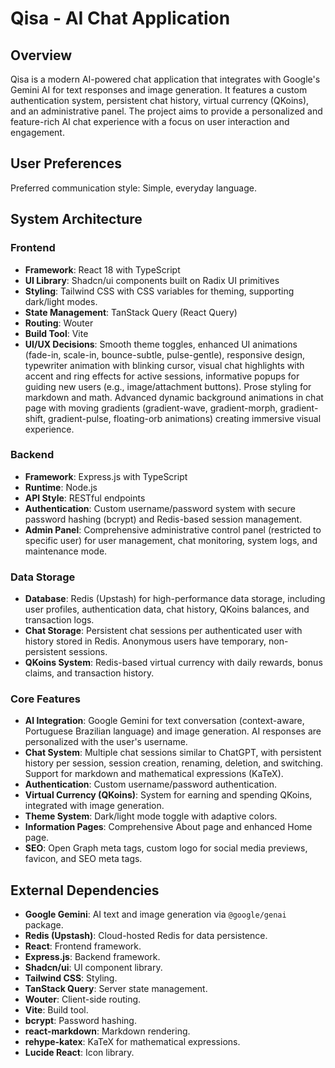 # Qisa - AI Chat Application

## Overview

Qisa is a modern AI-powered chat application that integrates with Google's Gemini AI for text responses and image generation. It features a custom authentication system, persistent chat history, virtual currency (QKoins), and an administrative panel. The project aims to provide a personalized and feature-rich AI chat experience with a focus on user interaction and engagement.

## User Preferences

Preferred communication style: Simple, everyday language.

## System Architecture

### Frontend
- **Framework**: React 18 with TypeScript
- **UI Library**: Shadcn/ui components built on Radix UI primitives
- **Styling**: Tailwind CSS with CSS variables for theming, supporting dark/light modes.
- **State Management**: TanStack Query (React Query)
- **Routing**: Wouter
- **Build Tool**: Vite
- **UI/UX Decisions**: Smooth theme toggles, enhanced UI animations (fade-in, scale-in, bounce-subtle, pulse-gentle), responsive design, typewriter animation with blinking cursor, visual chat highlights with accent and ring effects for active sessions, informative popups for guiding new users (e.g., image/attachment buttons). Prose styling for markdown and math. Advanced dynamic background animations in chat page with moving gradients (gradient-wave, gradient-morph, gradient-shift, gradient-pulse, floating-orb animations) creating immersive visual experience.

### Backend
- **Framework**: Express.js with TypeScript
- **Runtime**: Node.js
- **API Style**: RESTful endpoints
- **Authentication**: Custom username/password system with secure password hashing (bcrypt) and Redis-based session management.
- **Admin Panel**: Comprehensive administrative control panel (restricted to specific user) for user management, chat monitoring, system logs, and maintenance mode.

### Data Storage
- **Database**: Redis (Upstash) for high-performance data storage, including user profiles, authentication data, chat history, QKoins balances, and transaction logs.
- **Chat Storage**: Persistent chat sessions per authenticated user with history stored in Redis. Anonymous users have temporary, non-persistent sessions.
- **QKoins System**: Redis-based virtual currency with daily rewards, bonus claims, and transaction history.

### Core Features
- **AI Integration**: Google Gemini for text conversation (context-aware, Portuguese Brazilian language) and image generation. AI responses are personalized with the user's username.
- **Chat System**: Multiple chat sessions similar to ChatGPT, with persistent history per session, session creation, renaming, deletion, and switching. Support for markdown and mathematical expressions (KaTeX).
- **Authentication**: Custom username/password authentication.
- **Virtual Currency (QKoins)**: System for earning and spending QKoins, integrated with image generation.
- **Theme System**: Dark/light mode toggle with adaptive colors.
- **Information Pages**: Comprehensive About page and enhanced Home page.
- **SEO**: Open Graph meta tags, custom logo for social media previews, favicon, and SEO meta tags.

## External Dependencies

- **Google Gemini**: AI text and image generation via `@google/genai` package.
- **Redis (Upstash)**: Cloud-hosted Redis for data persistence.
- **React**: Frontend framework.
- **Express.js**: Backend framework.
- **Shadcn/ui**: UI component library.
- **Tailwind CSS**: Styling.
- **TanStack Query**: Server state management.
- **Wouter**: Client-side routing.
- **Vite**: Build tool.
- **bcrypt**: Password hashing.
- **react-markdown**: Markdown rendering.
- **rehype-katex**: KaTeX for mathematical expressions.
- **Lucide React**: Icon library.